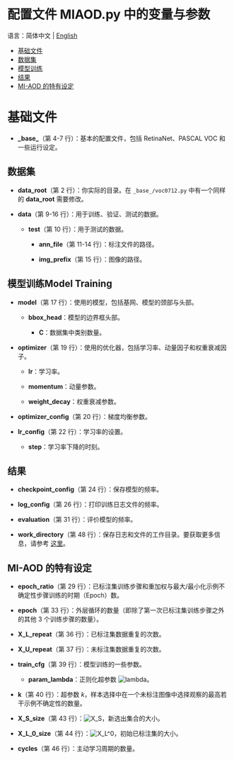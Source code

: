 # 配置文件 MIAOD.py 中的变量与参数

语言：简体中文 | [English](README.md)

<!-- TOC -->

- [基础文件](#基础文件)
- [数据集](#数据集)
- [模型训练](#模型训练)
- [结果](#结果)
- [MI-AOD 的特有设定](#mi-aod-的特有设定)

<!-- TOC -->

# 基础文件

- **\_base\_**（第 4-7 行）：基本的配置文件，包括 RetinaNet、PASCAL VOC 和一些运行设定。

## 数据集

- **data_root**（第 2 行）：你实际的目录。在 `_base_/voc0712.py` 中有一个同样的 **data_root** 需要修改。

- **data**（第 9-16 行）：用于训练、验证、测试的数据。

  - **test**（第 10 行）：用于测试的数据。
  
    - **ann_file**（第 11-14 行）：标注文件的路径。
    
    - **img_prefix**（第 15 行）：图像的路径。

## 模型训练Model Training

- **model**（第 17 行）：使用的模型，包括基网、模型的颈部与头部。

  - **bbox_head**：模型的边界框头部。
  
    - **C**：数据集中类别数量。
    
- **optimizer**（第 19 行）：使用的优化器，包括学习率、动量因子和权重衰减因子。

  - **lr**：学习率。
  
  - **momentum**：动量参数。
  
  - **weight_decay**：权重衰减参数。
  
- **optimizer_config**（第 20 行）：梯度均衡参数。

- **lr_config**（第 22 行）：学习率的设置。

  - **step**：学习率下降的时刻。
  
## 结果

- **checkpoint_config**（第 24 行）：保存模型的频率。

- **log_config**（第 26 行）：打印训练日志文件的频率。

- **evaluation**（第 31 行）：评价模型的频率。

- **work_directory**（第 48 行）：保存日志和文件的工作目录。要获取更多信息，请参考 [这里](../README_cn.md#结果)。

## MI-AOD 的特有设定

- **epoch_ratio**（第 29 行）：已标注集训练步骤和重加权与最大/最小化示例不确定性步骤训练的时期（Epoch）数。

- **epoch**（第 33 行）：外层循环的数量（即除了第一次已标注集训练步骤之外的其他 3 个训练步骤的数量）。

- **X_L_repeat**（第 36 行）：已标注集数据重复的次数。

- **X_U_repeat**（第 37 行）：未标注集数据重复的次数。

- **train_cfg**（第 39 行）：模型训练的一些参数。

  - **param_lambda**：正则化超参数 ![lambda](http://latex.codecogs.com/gif.latex?\bg_white\lambda)。

- **k**（第 40 行）：超参数 _k_，样本选择中在一个未标注图像中选择观察的最高若干示例不确定性的数量。

- **X_S_size**（第 43 行）：![X_S](http://latex.codecogs.com/gif.latex?\bg_white\mathit{X}_S)，新选出集合的大小。

- **X_L_0_size**（第 44 行）：![X_L^0](http://latex.codecogs.com/gif.latex?\bg_white\mathit{X}_L^0)，初始已标注集的大小。

- **cycles**（第 46 行）：主动学习周期的数量。
